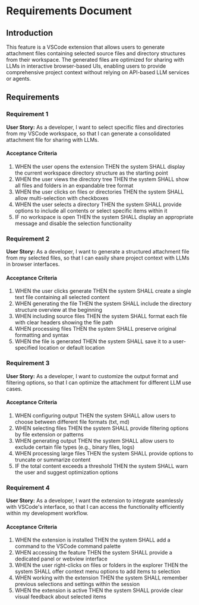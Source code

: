 # Requirements Document

## Introduction

This feature is a VSCode extension that allows users to generate attachment files containing selected source files and directory structures from their workspace. The generated files are optimized for sharing with LLMs in interactive browser-based UIs, enabling users to provide comprehensive project context without relying on API-based LLM services or agents.

## Requirements

### Requirement 1

**User Story:** As a developer, I want to select specific files and directories from my VSCode workspace, so that I can generate a consolidated attachment file for sharing with LLMs.

#### Acceptance Criteria

1. WHEN the user opens the extension THEN the system SHALL display the current workspace directory structure as the starting point
2. WHEN the user views the directory tree THEN the system SHALL show all files and folders in an expandable tree format
3. WHEN the user clicks on files or directories THEN the system SHALL allow multi-selection with checkboxes
4. WHEN the user selects a directory THEN the system SHALL provide options to include all contents or select specific items within it
5. IF no workspace is open THEN the system SHALL display an appropriate message and disable the selection functionality

### Requirement 2

**User Story:** As a developer, I want to generate a structured attachment file from my selected files, so that I can easily share project context with LLMs in browser interfaces.

#### Acceptance Criteria

1. WHEN the user clicks generate THEN the system SHALL create a single text file containing all selected content
2. WHEN generating the file THEN the system SHALL include the directory structure overview at the beginning
3. WHEN including source files THEN the system SHALL format each file with clear headers showing the file path
4. WHEN processing files THEN the system SHALL preserve original formatting and syntax
5. WHEN the file is generated THEN the system SHALL save it to a user-specified location or default location

### Requirement 3

**User Story:** As a developer, I want to customize the output format and filtering options, so that I can optimize the attachment for different LLM use cases.

#### Acceptance Criteria

1. WHEN configuring output THEN the system SHALL allow users to choose between different file formats (txt, md)
2. WHEN selecting files THEN the system SHALL provide filtering options by file extension or patterns
3. WHEN generating output THEN the system SHALL allow users to exclude certain file types (e.g., binary files, logs)
4. WHEN processing large files THEN the system SHALL provide options to truncate or summarize content
5. IF the total content exceeds a threshold THEN the system SHALL warn the user and suggest optimization options

### Requirement 4

**User Story:** As a developer, I want the extension to integrate seamlessly with VSCode's interface, so that I can access the functionality efficiently within my development workflow.

#### Acceptance Criteria

1. WHEN the extension is installed THEN the system SHALL add a command to the VSCode command palette
2. WHEN accessing the feature THEN the system SHALL provide a dedicated panel or webview interface
3. WHEN the user right-clicks on files or folders in the explorer THEN the system SHALL offer context menu options to add items to selection
4. WHEN working with the extension THEN the system SHALL remember previous selections and settings within the session
5. WHEN the extension is active THEN the system SHALL provide clear visual feedback about selected items